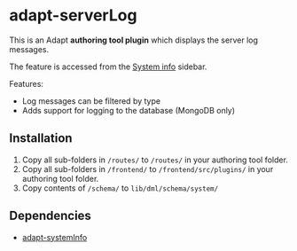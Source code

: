# adapt-serverLog

This is an Adapt **authoring tool plugin** which displays the server log messages.

The feature is accessed from the [System info](https://github.com/taylortom/adapt-systemInfo) sidebar.

Features:
- Log messages can be filtered by type
- Adds support for logging to the database (MongoDB only)

## Installation

1. Copy all sub-folders in `/routes/` to `/routes/` in your authoring tool folder.
2. Copy all sub-folders in `/frontend/` to `/frontend/src/plugins/` in your authoring tool folder.
3. Copy contents of `/schema/` to `lib/dml/schema/system/`

## Dependencies

- [adapt-systemInfo](https://github.com/taylortom/adapt-systemInfo)
